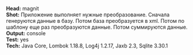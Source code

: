 **Head:** magnit<br/>
**Shot:** Приложение выполняет нужные преобразование. Сначала генеруются данные в базу. Потом база преобразуется в xml. Потом по шаблону еще раз преобразуются данные. Потом суммируются данные.<br/>
**Output:** console<br/>
**Test:** yes<br/>
**Tech:** Java Core, Lombok 1.18.8, Log4j 1.2.17, Jaxb 2.3, Sqlite 3.30.1<br/>
